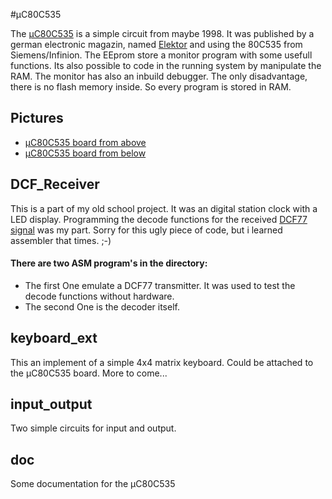 #µC80C535

The [µC80C535](https://github.com/Drake81/MC80C535/blob/master/doc/MC80C535.pdf) is a simple circuit from maybe 1998.
It was published by a german electronic magazin, named [Elektor](http://www.elektor.de/) and using the 80C535 from
Siemens/Infinion. The EEprom store a monitor program with some usefull functions. 
Its also possible to code in the running system by manipulate the RAM. The monitor has also an inbuild debugger.
The only disadvantage, there is no flash memory inside. So every program is stored in RAM.

## Pictures
* [µC80C535 board from above](https://github.com/Drake81/MC80C535/blob/master/doc/Pictures/Compuboard-oben.jpg)
* [µC80C535 board from below](https://github.com/Drake81/MC80C535/blob/master/doc/Pictures/Compuboard-unten.jpg)

## DCF_Receiver
This is a part of my old school project. It was an digital station clock with a LED display.
Programming the decode functions for the received [DCF77 signal](http://en.wikipedia.org/wiki/DCF77) was my part.
Sorry for this ugly piece of code, but i learned assembler that times. ;-)

#### There are two ASM program's in the directory:
* The first One emulate a DCF77 transmitter. It was used to test the decode functions without hardware.
* The second One is the decoder itself.

## keyboard_ext
This an implement of a simple 4x4 matrix keyboard.
Could be attached to the µC80C535 board.
More to come...

## input_output
Two simple circuits for input and output.

## doc
Some documentation for the µC80C535

